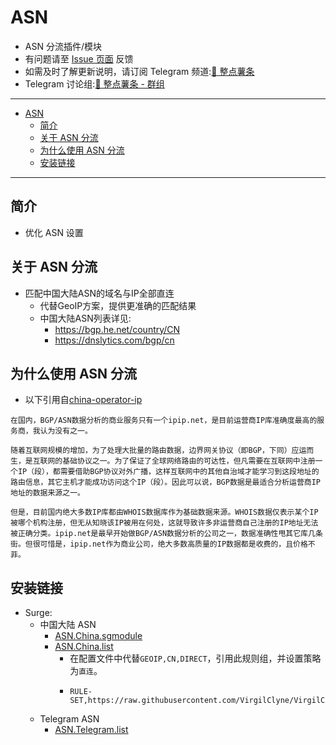 # ASN
  * ASN 分流插件/模块
  * 有问题请至 [Issue 页面](https://github.com/VirgilClyne/VirgilClyne/issues) 反馈
  * 如需及时了解更新说明，请订阅 Telegram 频道:[🍟 整点薯条](https://t.me/GetSomeFriesChannel)
  * Telegram 讨论组:[🍟 整点薯条 - 群组](https://t.me/GetSomeFries)

---

- [ASN](#asn)
  - [简介](#简介)
  - [关于 ASN 分流](#关于-asn-分流)
  - [为什么使用 ASN 分流](#为什么使用-asn-分流)
  - [安装链接](#安装链接)

---
## 简介
  * 优化 ASN 设置

## 关于 ASN 分流
  * 匹配中国大陆ASN的域名与IP全部直连
    * 代替GeoIP方案，提供更准确的匹配结果
    * 中国大陆ASN列表详见:
      * https://bgp.he.net/country/CN
      * https://dnslytics.com/bgp/cn

## 为什么使用 ASN 分流
  * 以下引用自[china-operator-ip](https://github.com/gaoyifan/china-operator-ip/)
  ```
  在国内，BGP/ASN数据分析的商业服务只有一个ipip.net，是目前运营商IP库准确度最高的服务商，我认为没有之一。

  随着互联网规模的增加，为了处理大批量的路由数据，边界网关协议（即BGP，下同）应运而生，是互联网的基础协议之一。为了保证了全球网络路由的可达性，但凡需要在互联网中注册一个IP（段），都需要借助BGP协议对外广播，这样互联网中的其他自治域才能学习到这段地址的路由信息，其它主机才能成功访问这个IP（段）。因此可以说，BGP数据是最适合分析运营商IP地址的数据来源之一。

  但是，目前国内绝大多数IP库都由WHOIS数据库作为基础数据来源。WHOIS数据仅表示某个IP被哪个机构注册，但无从知晓该IP被用在何处，这就导致许多非运营商自己注册的IP地址无法被正确分类。ipip.net是最早开始做BGP/ASN数据分析的公司之一，数据准确性甩其它库几条街。但很可惜是，ipip.net作为商业公司，绝大多数高质量的IP数据都是收费的，且价格不菲。
  ```

## 安装链接
  * Surge:
    * 中国大陆 ASN
      * [ASN.China.sgmodule](./ASN.China.sgmodule?raw=true "🌐 ASN for Mainland China")
      * [ASN.China.list](./ASN.China.list?raw=true "🌐 ASN for Mainland China")
        * 在配置文件中代替`GEOIP,CN,DIRECT`，引用此规则组，并设置策略为`直连`。
        * ```
          RULE-SET,https://raw.githubusercontent.com/VirgilClyne/VirgilClyne/main/modules/ASN/ASN.China.list,DIRECT
          ```
    * Telegram ASN
      * [ASN.Telegram.list](./ASN.Telegram.list?raw=true "🌐 ASN for Telegram Messenger Inc")

